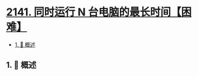 # [2141. 同时运行 N 台电脑的最长时间【困难】](https://github.com/Tdahuyou/TNotes.leetcode/tree/main/notes/2141.%20%E5%90%8C%E6%97%B6%E8%BF%90%E8%A1%8C%20N%20%E5%8F%B0%E7%94%B5%E8%84%91%E7%9A%84%E6%9C%80%E9%95%BF%E6%97%B6%E9%97%B4%E3%80%90%E5%9B%B0%E9%9A%BE%E3%80%91)

<!-- region:toc -->

- [1. 📝 概述](#1--概述)

<!-- endregion:toc -->

## 1. 📝 概述
